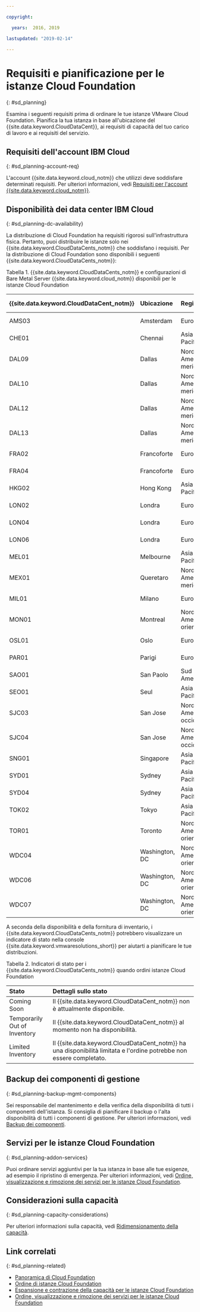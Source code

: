 ```yaml
---

copyright:

  years:  2016, 2019

lastupdated: "2019-02-14"

---
```


# Requisiti e pianificazione per le istanze Cloud Foundation
{: #sd_planning}

Esamina i seguenti requisiti prima di ordinare le tue istanze VMware Cloud Foundation. Pianifica la tua istanza in base all'ubicazione del {{site.data.keyword.CloudDataCent}}, ai requisiti di capacità del tuo carico di lavoro e ai requisiti del servizio.

## Requisiti dell'account IBM Cloud
{: #sd_planning-account-req}

L'account {{site.data.keyword.cloud_notm}} che utilizzi deve soddisfare determinati requisiti. Per ulteriori informazioni, vedi [Requisiti per l'account {{site.data.keyword.cloud_notm}}](/docs/services/vmwaresolutions/vmonic?topic=vmware-solutions-slaccountrequirement).

## Disponibilità dei data center IBM Cloud
{: #sd_planning-dc-availability}

La distribuzione di Cloud Foundation ha requisiti rigorosi sull'infrastruttura fisica. Pertanto, puoi distribuire le istanze solo nei {{site.data.keyword.CloudDataCents_notm}} che soddisfano i requisiti. Per la distribuzione di Cloud Foundation sono disponibili i seguenti {{site.data.keyword.CloudDataCents_notm}}:

Tabella 1. {{site.data.keyword.CloudDataCents_notm}} e configurazioni di Bare Metal Server {{site.data.keyword.cloud_notm}} disponibili per le istanze Cloud Foundation

| {{site.data.keyword.CloudDataCent_notm}} | Ubicazione | Regione | Configurazioni server |
|:----------------------|:---------|:-------|:----------------------|
| AMS03 | Amsterdam | Europa | Skylake, Broadwell |
| CHE01 | Chennai | Asia-Pacifico | Skylake, Broadwell |
| DAL09 | Dallas | Nord America meridionale | Skylake, Broadwell |
| DAL10 | Dallas | Nord America meridionale | Skylake, Broadwell |
| DAL12 | Dallas | Nord America meridionale | Skylake, Broadwell |
| DAL13 | Dallas | Nord America meridionale | Skylake, Broadwell |
| FRA02 | Francoforte | Europa | Skylake, Broadwell |
| FRA04 | Francoforte | Europa | Skylake, Broadwell |
| HKG02 | Hong Kong | Asia-Pacifico | Skylake, Broadwell |
| LON02 | Londra | Europa | Skylake, Broadwell |
| LON04 | Londra | Europa | Skylake, Broadwell |
| LON06 | Londra | Europa | Skylake, Broadwell |
| MEL01 | Melbourne | Asia-Pacifico | Skylake, Broadwell |
| MEX01 | Queretaro | Nord America meridionale | Skylake, Broadwell |
| MIL01 | Milano | Europa | Skylake, Broadwell |
| MON01 | Montreal | Nord America orientale | Skylake, Broadwell |
| OSL01 | Oslo | Europa | Skylake, Broadwell |
| PAR01 | Parigi | Europa | Skylake, Broadwell |
| SAO01 | San Paolo | Sud America | Skylake, Broadwell |
| SEO01 | Seul | Asia-Pacifico | Skylake, Broadwell |
| SJC03 | San Jose | Nord America occidentale | Skylake, Broadwell |
| SJC04 | San Jose | Nord America occidentale | Skylake, Broadwell |
| SNG01 | Singapore | Asia-Pacifico | Skylake, Broadwell |
| SYD01 | Sydney | Asia-Pacifico | Skylake, Broadwell |
| SYD04 | Sydney | Asia-Pacifico | Skylake, Broadwell |
| TOK02 | Tokyo | Asia-Pacifico | Skylake, Broadwell |
| TOR01 | Toronto | Nord America orientale | Skylake, Broadwell |
| WDC04 | Washington, DC | Nord America orientale | Skylake, Broadwell |
| WDC06 | Washington, DC | Nord America orientale | Skylake, Broadwell |
| WDC07 | Washington, DC | Nord America orientale | Skylake, Broadwell |

A seconda della disponibilità e della fornitura di inventario, i {{site.data.keyword.CloudDataCents_notm}} potrebbero visualizzare un indicatore di stato nella console {{site.data.keyword.vmwaresolutions_short}} per aiutarti a pianificare le tue distribuzioni.

Tabella 2. Indicatori di stato per i {{site.data.keyword.CloudDataCents_notm}} quando ordini istanze Cloud Foundation

| Stato | Dettagli sullo stato |
|:------------------------------|:--------------------------------------------------|
| Coming Soon                   | Il {{site.data.keyword.CloudDataCent_notm}} non è attualmente disponibile. |
| Temporarily Out of Inventory  | Il {{site.data.keyword.CloudDataCent_notm}} al momento non ha disponibilità. |
| Limited Inventory             | Il {{site.data.keyword.CloudDataCent_notm}} ha una disponibilità limitata e l'ordine potrebbe non essere completato. |

## Backup dei componenti di gestione
{: #sd_planning-backup-mgmt-components}

Sei responsabile del mantenimento e della verifica della disponibilità di tutti i componenti dell'istanza. Si consiglia di pianificare il backup o l'alta disponibilità di tutti i componenti di gestione. Per ulteriori informazioni, vedi [Backup dei componenti](/docs/services/vmwaresolutions/archiref/solution?topic=vmware-solutions-solution_backingup).

## Servizi per le istanze Cloud Foundation
{: #sd_planning-addon-services}

Puoi ordinare servizi aggiuntivi per la tua istanza in base alle tue esigenze, ad esempio il ripristino di emergenza. Per ulteriori informazioni, vedi [Ordine, visualizzazione e rimozione dei servizi per le istanze Cloud Foundation](/docs/services/vmwaresolutions/sddc?topic=vmware-solutions-sd_addingremovingservices).

## Considerazioni sulla capacità
{: #sd_planning-capacity-considerations}

Per ulteriori informazioni sulla capacità, vedi [Ridimensionamento della capacità](/docs/services/vmwaresolutions/archiref/solution?topic=vmware-solutions-solution_scaling).

## Link correlati
{: #sd_planning-related}

* [Panoramica di Cloud Foundation](/docs/services/vmwaresolutions/sddc?topic=vmware-solutions-sd_cloudfoundationoverview)
* [Ordine di istanze Cloud Foundation](/docs/services/vmwaresolutions/sddc?topic=vmware-solutions-sd_orderinginstance)
* [Espansione e contrazione della capacità per le istanze Cloud Foundation](/docs/services/vmwaresolutions/sddc?topic=vmware-solutions-sd_addingremovingservers)
* [Ordine, visualizzazione e rimozione dei servizi per le istanze Cloud Foundation](/docs/services/vmwaresolutions/sddc?topic=vmware-solutions-sd_addingremovingservices)
